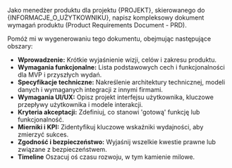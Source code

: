 Jako menedżer produktu dla projektu {PROJEKT}, skierowanego do {INFORMACJE_O_UŻYTKOWNIKU}, napisz kompleksowy dokument wymagań produktu (Product Requirements Document - PRD).

Pomóż mi w wygenerowaniu tego dokumentu, obejmując następujące obszary:

- **Wprowadzenie:** Krótkie wyjaśnienie wizji, celów i zakresu produktu.
- **Wymagania funkcjonalne:** Lista podstawowych cech i funkcjonalności dla MVP i przyszłych wydań.
- **Specyfikacje techniczne:** Nakreślenie architektury technicznej, modeli danych i wymaganych integracji z innymi firmami.
- **Wymagania UI/UX:** Opisz projekt interfejsu użytkownika, kluczowe przepływy użytkownika i modele interakcji.
- **Kryteria akceptacji:** Zdefiniuj, co stanowi 'gotową' funkcję lub funkcjonalność.
- **Mierniki i KPI:** Zidentyfikuj kluczowe wskaźniki wydajności, aby zmierzyć sukces.
- **Zgodność i bezpieczeństwo:** Wyjaśnij wszelkie kwestie prawne lub związane z bezpieczeństwem.
- **Timeline** Oszacuj oś czasu rozwoju, w tym kamienie milowe.